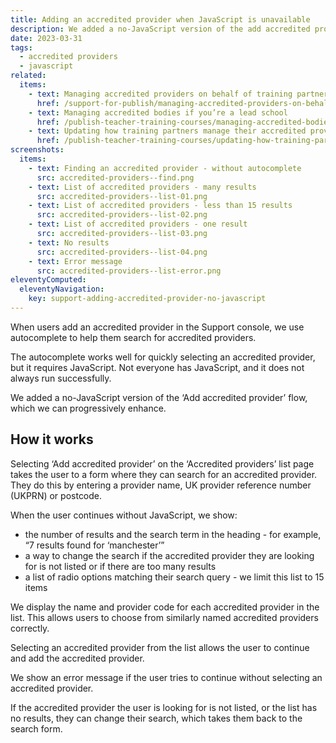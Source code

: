```yaml
---
title: Adding an accredited provider when JavaScript is unavailable
description: We added a no-JavaScript version of the add accredited provider flow
date: 2023-03-31
tags:
  - accredited providers
  - javascript
related:
  items:
    - text: Managing accredited providers on behalf of training partners
      href: /support-for-publish/managing-accredited-providers-on-behalf-of-training-partners/
    - text: Managing accredited bodies if you’re a lead school
      href: /publish-teacher-training-courses/managing-accredited-bodies-if-youre-a-lead-school/
    - text: Updating how training partners manage their accredited providers
      href: /publish-teacher-training-courses/updating-how-training-partners-manage-their-accredited-providers/
screenshots:
  items:
    - text: Finding an accredited provider - without autocomplete
      src: accredited-providers--find.png
    - text: List of accredited providers - many results
      src: accredited-providers--list-01.png
    - text: List of accredited providers - less than 15 results
      src: accredited-providers--list-02.png
    - text: List of accredited providers - one result
      src: accredited-providers--list-03.png
    - text: No results
      src: accredited-providers--list-04.png
    - text: Error message
      src: accredited-providers--list-error.png
eleventyComputed:
  eleventyNavigation:
    key: support-adding-accredited-provider-no-javascript
---
```


When users add an accredited provider in the Support console, we use autocomplete to help them search for accredited providers.

The autocomplete works well for quickly selecting an accredited provider, but it requires JavaScript. Not everyone has JavaScript, and it does not always run successfully.

We added a no-JavaScript version of the ‘Add accredited provider’ flow, which we can progressively enhance.

## How it works

Selecting ‘Add accredited provider’ on the ‘Accredited providers’ list page takes the user to a form where they can search for an accredited provider. They do this by entering a provider name, UK provider reference number (UKPRN) or postcode.

When the user continues without JavaScript, we show:

- the number of results and the search term in the heading - for example, “7 results found for ‘manchester’”
- a way to change the search if the accredited provider they are looking for is not listed or if there are too many results
- a list of radio options matching their search query - we limit this list to 15 items

We display the name and provider code for each accredited provider in the list. This allows users to choose from similarly named accredited providers correctly.

Selecting an accredited provider from the list allows the user to continue and add the accredited provider.

We show an error message if the user tries to continue without selecting an accredited provider.

If the accredited provider the user is looking for is not listed, or the list has no results, they can change their search, which takes them back to the search form.

